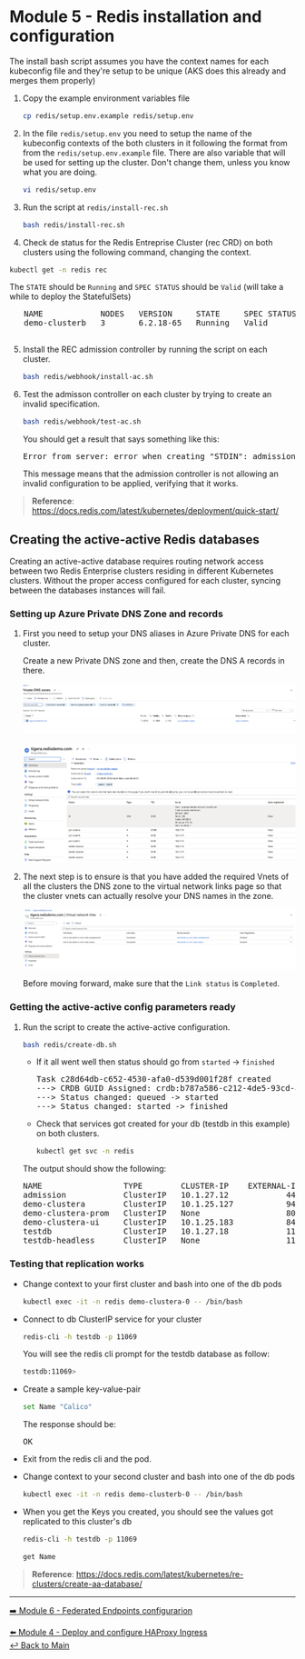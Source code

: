 # Module 5 - Redis installation and configuration

The install bash script assumes you have the context names for each kubeconfig file and they're setup to be unique (AKS does this already and merges them properly)

1. Copy the example environment variables file 

   ```bash
   cp redis/setup.env.example redis/setup.env
   ```

2. In the file `redis/setup.env` you need to setup the name of the kubeconfig contexts of the both clusters in it following the format from from the `redis/setup.env.example` file. There are also variable that will be used for setting up the cluster. Don't change them, unless you know what you are doing.
 
   ```bash
   vi redis/setup.env
   ```

3. Run the script at  `redis/install-rec.sh`
  
   ```bash
   bash redis/install-rec.sh
   ```


4. Check de status for the Redis Entreprise Cluster (rec CRD) on both clusters using the following command, changing the context.

  ```bash
  kubectl get -n redis rec                                                       
  ```

   The `STATE` should be `Running` and `SPEC STATUS` should be `Valid` (will take a while to deploy the StatefulSets)

   <pre>
   NAME            NODES   VERSION     STATE     SPEC STATUS   LICENSE STATE   SHARDS LIMIT   LICENSE EXPIRATION DATE   AGE
   demo-clusterb   3       6.2.18-65   Running   Valid         Valid           4              2023-03-19T20:36:00Z      3h32m
   </pre>


5. Install the REC admission controller by running the script on each cluster.  

   ```bash
   bash redis/webhook/install-ac.sh
   ```

6. Test the admisson controller on each cluster by trying to create an invalid specification. 

   ```bash
   bash redis/webhook/test-ac.sh
   ```

   You should get a result that says something like this:

   <pre>
   Error from server: error when creating "STDIN": admission webhook "redb.admission.redislabs" denied the request: 'illegal' is an invalid value for 'eviction_policy'
   </pre>

   This message means that the admission controller is not allowing an invalid configuration to be applied, verifying that it works.

>**Reference**: https://docs.redis.com/latest/kubernetes/deployment/quick-start/


## Creating the active-active Redis databases

Creating an active-active database requires routing network access between two Redis Enterprise clusters residing in different Kubernetes clusters. Without the proper access configured for each cluster, syncing between the databases instances will fail.

### Setting up Azure Private DNS Zone and records

1. First you need to setup your DNS aliases in Azure Private DNS for each cluster.  

   Create a new Private DNS zone and then, create the DNS A records in there. 

   ![zone](/redis/images/private_zones.png)

   ![names](/redis/images/dns_names.png)

2. The next step is to ensure is that you have added the required Vnets of all the clusters the DNS zone to the virtual network links page so that the cluster vnets can actually resolve your DNS names in the zone.

   ![vnet_links](/redis/images/vnet_links.png)

   Before moving forward, make sure that the `Link status` is `Completed`.

### Getting the active-active config parameters ready

1. Run the script to create the active-active configuration.

   ```bash
   bash redis/create-db.sh
   ```

   - If it all went well then status should go from `started` -> `finished`

     <pre>
     Task c28d64db-c652-4530-afa0-d539d001f28f created
     ---> CRDB GUID Assigned: crdb:b787a586-c212-4de5-93cd-aff32190a972
     ---> Status changed: queued -> started
     ---> Status changed: started -> finished
     </pre>

   - Check that services got created for your db (testdb in this example) on both clusters.

     ```bash
     kubectl get svc -n redis
     ```

   The output should show the following:

   <pre>
   NAME                 TYPE        CLUSTER-IP    EXTERNAL-IP   PORT(S)             AGE
   admission            ClusterIP   10.1.27.12    <none>        443/TCP             20d
   demo-clustera        ClusterIP   10.1.25.127   <none>        9443/TCP,8001/TCP   20d
   demo-clustera-prom   ClusterIP   None          <none>        8070/TCP            20d
   demo-clustera-ui     ClusterIP   10.1.25.183   <none>        8443/TCP            20d
   testdb               ClusterIP   10.1.27.18    <none>        11069/TCP           7m32s
   testdb-headless      ClusterIP   None          <none>        11069/TCP           7m32s
   </pre>


### Testing that replication works

- Change context to your first cluster and bash into one of the db pods 

  ```bash
  kubectl exec -it -n redis demo-clustera-0 -- /bin/bash
  ```

- Connect to db ClusterIP service for your cluster 

  ```bash
  redis-cli -h testdb -p 11069
  ```

  You will see the redis cli prompt for the testdb database as follow:

  ```bash
  testdb:11069>
  ```

- Create a sample key-value-pair

  ```bash
  set Name "Calico"
  ```

  The response should be:

  <pre>
  OK
  </pre>

- Exit from the redis cli and the pod.

- Change context to your second cluster and bash into one of the db pods 

  ```bash
  kubectl exec -it -n redis demo-clusterb-0 -- /bin/bash
  ```

- When you get the Keys you created, you should see the values got replicated to this cluster's db 

  ```bash
  redis-cli -h testdb -p 11069
  ```
  
  ```bash
  get Name
  ```

>**Reference**: https://docs.redis.com/latest/kubernetes/re-clusters/create-aa-database/

---

[:arrow_right: Module 6 - Federated Endpoints configurarion](/modules/module-06-federated-endpoints.md)  <br>

[:arrow_left:  Module 4 - Deploy and configure HAProxy Ingress](/modules/module-04-haproxy-ingress.md)  
[:leftwards_arrow_with_hook: Back to Main](/README.md)
